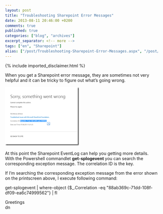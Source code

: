 ```yaml
---
layout: post
title: "Troubleshooting Sharepoint Error Messages"
date: 2013-08-11 20:46:00 +0200
comments: true
published: true
categories: ["blog", "archives"]
excerpt_separator: <!-- more -->
tags: ["en", "Sharepoint"]
alias: ["/post/Troubleshooting-Sharepoint-Error-Messages.aspx", "/post/troubleshooting-sharepoint-error-messages.aspx"]
---
```

<!-- more -->
{% include imported_disclaimer.html %}
<p>When you get a Sharepoint error message, they are sometimes not very helpful and it can be tricky to figure out what’s going wrong.</p>  <p><a href="/assets/image_566.png"><img title="image" style="border-left-width: 0px; border-right-width: 0px; background-image: none; border-bottom-width: 0px; padding-top: 0px; padding-left: 0px; margin: 0px; display: inline; padding-right: 0px; border-top-width: 0px" border="0" alt="image" src="/assets/image_thumb_564.png" width="244" height="193" /></a></p>  <p>At this point the Sharepoint EventLog can help you getting more details. With the Powershell commandlet <strong>get-splogevent </strong>you can search the corresponding exception message. The correlation ID is the key.</p>  <p>If I’m searching the corresponding exception message from the error shown on the printscreen above, I execute following command:</p>  <p>get-splogevent | where-object {$_.Correlation -eq &quot;88ab369c-71dd-108f-df09-ea6c74999562&quot;} | fl</p>  <p>Greetings    <br />dn</p>
